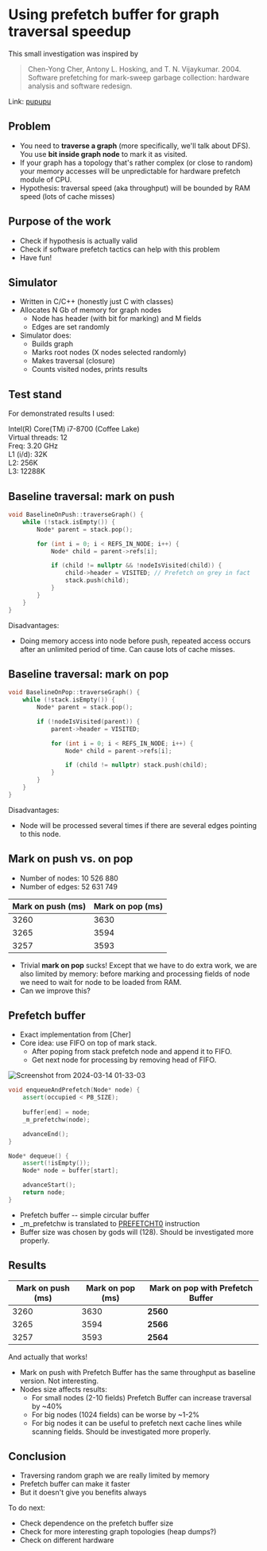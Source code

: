 # Using prefetch buffer for graph traversal speedup

This small investigation was inspired by
> Chen-Yong Cher, Antony L. Hosking, and T. N. Vijaykumar. 2004. Software prefetching for mark-sweep garbage collection: hardware analysis and software redesign.
> 
Link: [pupupu](https://engineering.purdue.edu/~vijay/papers/2004/gc.pdf)

## Problem

* You need to **traverse a graph** (more specifically, we'll talk about DFS). You use **bit inside graph node** to mark it as visited.
* If your graph has a topology that's rather complex (or close to random) your memory accesses will be unpredictable for hardware prefetch module of CPU.
*  Hypothesis: traversal speed (aka throughput) will be bounded by RAM speed (lots of cache misses)

## Purpose of the work

* Check if hypothesis is actually valid
* Check if software prefetch tactics can help with this problem
* Have fun!

## Simulator

* Written in C/C++ (honestly just C with classes)
* Allocates N Gb of memory for graph nodes
  * Node has header (with bit for marking) and M fields
  * Edges are set randomly
* Simulator does:
  * Builds graph
  * Marks root nodes (X nodes selected randomly)
  * Makes traversal (closure)
  * Counts visited nodes, prints results
 
## Test stand

For demonstrated results I used:

Intel(R) Core(TM) i7-8700 (Coffee Lake) <br>
Virtual threads: 12 <br>
Freq: 3.20 GHz <br>
L1 (i/d): 32K <br>
L2: 256K <br>
L3: 12288K <br>

## Baseline traversal: mark on push

```c++
void BaselineOnPush::traverseGraph() {
    while (!stack.isEmpty()) {
        Node* parent = stack.pop();

        for (int i = 0; i < REFS_IN_NODE; i++) {
            Node* child = parent->refs[i];

            if (child != nullptr && !nodeIsVisited(child)) {
                child->header = VISITED; // Prefetch on grey in fact
                stack.push(child);
            }
        }
    }
}
```

Disadvantages:
* Doing memory access into node before push, repeated access occurs after an unlimited period of time. Can cause lots of cache misses.

## Baseline traversal: mark on pop

```c++
void BaselineOnPop::traverseGraph() {
    while (!stack.isEmpty()) {
        Node* parent = stack.pop();

        if (!nodeIsVisited(parent)) {
            parent->header = VISITED;

            for (int i = 0; i < REFS_IN_NODE; i++) {
                Node* child = parent->refs[i];

                if (child != nullptr) stack.push(child);
            }
        }
    }
}
```

Disadvantages:
* Node will be processed several times if there are several edges pointing to this node.

## Mark on push vs. on pop

* Number of nodes: 10 526 880
* Number of edges: 52 631 749

| Mark on push (ms) | Mark on pop (ms) |
|-------------------|------------------|
| 3260              | 3630             |
| 3265              | 3594             |
| 3257              | 3593             |

* Trivial **mark on pop** sucks! Except that we have to do extra work, we are also limited by memory: before marking and processing fields of node we need to wait for node to be loaded from RAM.
* Can we improve this?

## Prefetch buffer

* Exact implementation from [Cher]
* Core idea: use FIFO on top of mark stack.
  * After poping from stack prefetch node and append it to FIFO.
  * Get next node for processing by removing head of FIFO.

![Screenshot from 2024-03-14 01-33-03](https://github.com/denisenes/excelsior-hackday-2023/assets/55022112/f25facc7-93dc-4ef9-a424-60497a927b3d)

```c++
void enqueueAndPrefetch(Node* node) {
    assert(occupied < PB_SIZE);
    
    buffer[end] = node;
    _m_prefetchw(node);

    advanceEnd();
}

Node* dequeue() {
    assert(!isEmpty());
    Node* node = buffer[start];

    advanceStart();
    return node;
}
```

* Prefetch buffer -- simple circular buffer
* _m_prefetchw is translated to [PREFETCHT0](https://docs.oracle.com/cd/E19120-01/open.solaris/817-5477/epmpw/index.html) instruction
* Buffer size was chosen by gods will (128). Should be investigated more properly. 

## Results

| Mark on push (ms) | Mark on pop (ms) | Mark on pop with Prefetch Buffer |
|-------------------|------------------|----------------------------------|
| 3260              | 3630             | **2560**                         |
| 3265              | 3594             | **2566**                         |
| 3257              | 3593             | **2564**                         |

And actually that works!

* Mark on push with Prefetch Buffer has the same throughput as baseline version. Not interesting.
* Nodes size affects results:
  * For small nodes (2-10 fields) Prefetch Buffer can increase traversal by ~40%
  * For big nodes (1024 fields) can be worse by ~1-2%
  * For big nodes it can be useful to prefetch next cache lines while scanning fields. Should be investigated more properly. 
 
## Conclusion

* Traversing random graph we are really limited by memory
* Prefetch buffer can make it faster
* But it doesn't give you benefits always

To do next:
* Check dependence on the prefetch buffer size
* Check for more interesting graph topologies (heap dumps?)
* Check on different hardware
